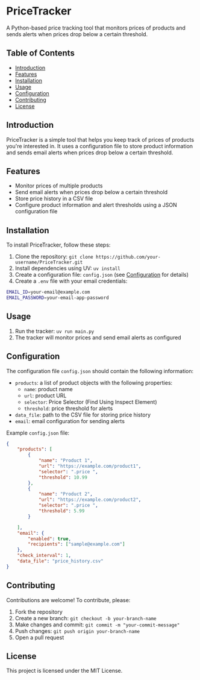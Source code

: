 
# PriceTracker

A Python-based price tracking tool that monitors prices of products and sends alerts when prices drop below a certain threshold.

## Table of Contents

* [Introduction](#introduction)
* [Features](#features)
* [Installation](#installation)
* [Usage](#usage)
* [Configuration](#configuration)
* [Contributing](#contributing)
* [License](#license)

## Introduction

PriceTracker is a simple tool that helps you keep track of prices of products you're interested in. It uses a configuration file to store product information and sends email alerts when prices drop below a certain threshold.

## Features

* Monitor prices of multiple products
* Send email alerts when prices drop below a certain threshold
* Store price history in a CSV file
* Configure product information and alert thresholds using a JSON configuration file

## Installation

To install PriceTracker, follow these steps:

1. Clone the repository: `git clone https://github.com/your-username/PriceTracker.git`
2. Install dependencies using UV: `uv install`
3. Create a configuration file: `config.json` (see [Configuration](#configuration) for details)
4. Create a `.env` file with your email credentials:
```bash
EMAIL_ID=your-email@example.com
EMAIL_PASSWORD=your-email-app-password
```

## Usage

1. Run the tracker: `uv run main.py`
2. The tracker will monitor prices and send email alerts as configured

## Configuration

The configuration file `config.json` should contain the following information:

* `products`: a list of product objects with the following properties:
	+ `name`: product name
	+ `url`: product URL
    + `selector`: Price Selector (Find Using Inspect Element)
	+ `threshold`: price threshold for alerts
* `data_file`: path to the CSV file for storing price history
* `email`: email configuration for sending alerts

Example `config.json` file:
```json
{
    "products": [
        {
            "name": "Product 1",
            "url": "https://example.com/product1",
            "selector": ".price ",
            "threshold": 10.99
        },
        {
            "name": "Product 2",
            "url": "https://example.com/product2",
            "selector": ".price ",
            "threshold": 5.99
        }

    ],
    "email": {
        "enabled": true,
        "recipients": ["sample@example.com"]
    },
    "check_interval": 1,
    "data_file": "price_history.csv"
}
```
## Contributing

Contributions are welcome! To contribute, please:

1. Fork the repository
2. Create a new branch: `git checkout -b your-branch-name`
3. Make changes and commit: `git commit -m "your-commit-message"`
4. Push changes: `git push origin your-branch-name`
5. Open a pull request

## License

This project is licensed under the MIT License.
